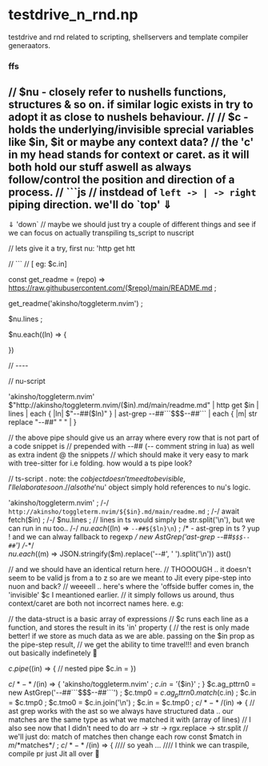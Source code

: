 # testdrive_n_rnd.np
testdrive and rnd  related to scripting, shellservers and template compiler generaators.



### ffs


// $nu - closely refer to nushells functions, structures & so on. if similar logic exists in try to adopt it as close to nushels behaviour.
//
// $c - holds the underlying/invisible sprecial variables like $in, $it or maybe any context data?
// the 'c' in my head stands for context or caret. as it will both hold our stuff aswell as always follow/control the position and direction of a process.
// ```js
// instdead of `left -> | -> right` piping direction. we'll do
`top'
  ⇓
  -  
  ⇓
'down`
// maybe we should just try a couple of different things and see if we can focus on actually transpiling ts_script to nuscript


// lets give it a try, first nu:
'http get htt


// ```
// [ eg: $c.in]


const get_readme = (repo) => https://raw.githubusercontent.com/($repo)/main/README.md ;

  get_readme('akinsho/toggleterm.nvim') ;
  
  $nu.lines ;
  
  $nu.each((ln) => {
  
})


// ----

// nu-script

'akinsho/toggleterm.nvim' $"http://akinsho/toggleterm.nvim/($in).md/main/readme.md" | http get $in |
  lines | each { |ln| $"--##($ln)" } | ast-grep --##```$$$--##``` | each { |m| str replace "--##" "    " |  } 

// the above pipe should give us an array where every row that is not part of a code snippet is 
// prepended with --## (-- comment string in lua) as well as extra indent @ the snippets
// which should make it very easy to mark with tree-sitter for i.e folding. how would a ts pipe look?

// ts-script . note: the $c object doesn't meed to be visible, I'll elaborate soon.
// also the '$nu' object simply hold references to nu's logic. 

'akinsho/toggleterm.nvim' ;
  /*-*/
`http://akinsho/toggleterm.nvim/${$in}.md/main/readme.md` ;
  /*-*/
await fetch($in) ;
  /*-*/
$nu.lines ; // lines in ts would simply be str.split('\n'), but we can run in nu too..
  /*-*/
$nu.each(($ln) => `--##${$ln}\n`) ;
  /* - ast-grep in ts ? yup ! and we can alway fallback to regexp */
new AstGrep('ast-grep --##```$$$--##```') 
  /*-*/  
$nu.each(($m) => JSON.stringify($m).replace('--#', '    ').split('\n'))
ast()

// and we should have an identical return here.
// THOOOUGH .. it doesn't seem to be valid js from a to z so are we meant to Jit every pipe-step into nuon and back?
// weeeell .. here's where the 'offside buffer comes in, the 'invisible' $c I meantioned earlier.
// it simply follows us around, thus context/caret are both not incorrect names here. e.g:

// the data-struct is a basic array of expressions
// $c runs each line as a function, and stores the result in its 'in' property (
// the rest is only made better! if we store as much data as we are able. passing on the $in prop as the pipe-step result,
// we get the ability to time travel!!! and even branch out basically indefinetely 😬 

$c.pipe(($in) => {
  // nested pipe
  $c.in = 
})

$c  /*-*/ ($in) => {
              'akinsho/toggleterm.nvim' ;
              $c.in = '${$in}' ;
          }
$c.ag_pttrn0 = new AstGrep('--##```$$$--##```') ; 
$c.tmp0 = $c.ag_pttrn0.match($c.in) ;
$c.in = $c.tmp0 ;
$c.tmo0 = $c.in.join('\n') ;
$c.in = $c.tmp0 ;
$c    /*-*/ ($in) => {
              // ast grep works with the ast so we always have structured data .. our matches are the same type as what we matched it with (array of lines)
              // I also see now that I didn't need to do arr -> str -> rgx.replace -> str.split
              // we'll just do: match of matches then change each row
  const $match in $m /*$matches*/ ;
$c  /*-*/ ($in) => { 
              //// so yeah ...
              //// I think we can traspile, compile pr just Jit all over 🥴
